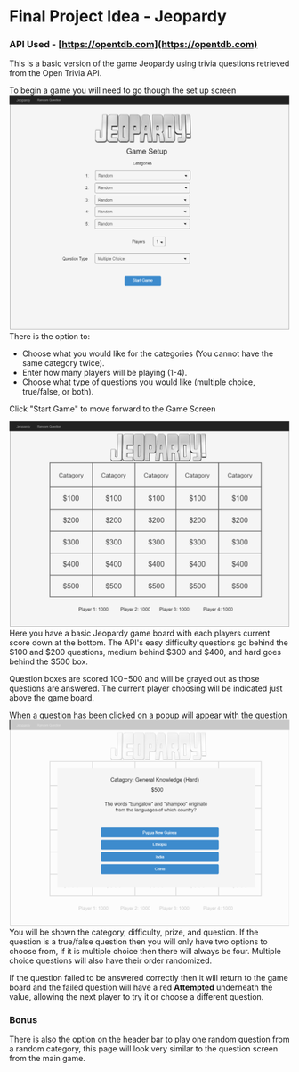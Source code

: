 # Final Project Idea - Jeopardy
### API Used - [https://opentdb.com](https://opentdb.com)

This is a basic version of the game Jeopardy using trivia questions retrieved from the Open Trivia API.

To begin a game you will need to go though the set up screen
![Selection screen](Wireframe/wireframe-selectionScreen.png)
There is the option to:
* Choose what you would like for the categories (You cannot have the same category twice).
* Enter how many players will be playing (1-4).
* Choose what type of questions you would like (multiple choice, true/false, or both).

Click "Start Game" to move forward to the Game Screen

![Game screen](Wireframe/wireframe-gameScreen.png)
Here you have a basic Jeopardy game board with each players current score down at the bottom. The API's easy difficulty questions go behind the $100 and $200 questions, medium behind $300 and $400, and hard goes behind the $500 box.

Question boxes are scored $100-$500 and will be grayed out as those questions are answered. The current player choosing will be indicated just above the game board.

When a question has been clicked on a popup will appear with the question
![Question screen](Wireframe/wireframe-questionScreen.png)
You will be shown the category, difficulty, prize, and question. If the question is a true/false question then you will only have two options to choose from, if it is multiple choice then there will always be four. Multiple choice questions will also have their order randomized.

If the question failed to be answered correctly then it will return to the game board and the failed question will have a red **Attempted** underneath the value, allowing the next player to try it or choose a different question.

### Bonus
There is also the option on the header bar to play one random question from a random category, this page will look very similar to the question screen from the main game.